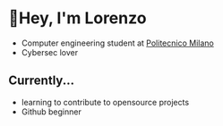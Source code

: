 # :wave:Hey, I'm Lorenzo
- Computer engineering student at [Politecnico Milano](www.polimi.it)
- Cybersec lover

## Currently...
- learning to contribute to opensource projects
- Github beginner
